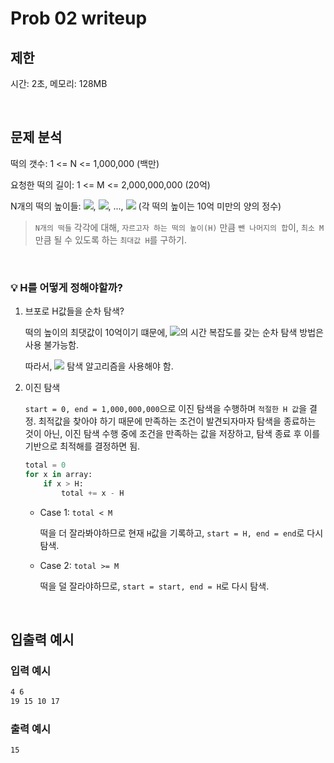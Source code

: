 # Prob 02 writeup

## 제한

시간: 2초, 메모리: 128MB

<br/>

## 문제 분석

떡의 갯수: 1 <= N <= 1,000,000 (백만)

요청한 떡의 길이: 1 <= M <= 2,000,000,000 (20억)

N개의 떡의 높이들: <img src="https://chart.apis.google.com/chart?cht=tx&chl=x_1" />, <img src="https://chart.apis.google.com/chart?cht=tx&chl=x_2" />, ..., <img src="https://chart.apis.google.com/chart?cht=tx&chl=x_N" /> (각 떡의 높이는 10억 미만의 양의 정수)

> `N개의 떡들` 각각에 대해, `자르고자 하는 떡의 높이(H)` 만큼 `뺀 나머지의 합`이, `최소 M` 만큼 될 수 있도록 하는 `최대값 H`를 구하기.

<br/>

### :bulb: H를 어떻게 정해야할까?

1. 브포로 H값들을 순차 탐색?

    떡의 높이의 최댓값이 10억이기 떄문에, <img src="https://chart.apis.google.com/chart?cht=tx&chl=O(H)" />의 시간 복잡도를 갖는 순차 탐색 방법은 사용 불가능함.

    따라서, <img src="https://chart.apis.google.com/chart?cht=tx&chl=O(%5Clog%7B%7D%7BH%7D)" /> 탐색 알고리즘을 사용해야 함.

2. 이진 탐색

    `start = 0, end = 1,000,000,000`으로 이진 탐색을 수행하며 `적절한 H 값`을 결정. 최적값을 찾아야 하기 때문에 만족하는 조건이 발견되자마자 탐색을 종료하는 것이 아닌, 이진 탐색 수행 중에 조건을 만족하는 값을 저장하고, 탐색 종료 후 이를 기반으로 최적해를 결정하면 됨.
    
    ```py
    total = 0
    for x in array:
        if x > H:
            total += x - H
    ```

    * Case 1: `total < M`

        떡을 더 잘라봐야하므로 현재 `H`값을 기록하고, `start = H, end = end`로 다시 탐색.

    * Case 2: `total >= M`

        떡을 덜 잘라야하므로, `start = start, end = H`로 다시 탐색.

<br/>

## 입출력 예시

### 입력 예시

```txt
4 6
19 15 10 17
```

### 출력 예시

```txt
15
```